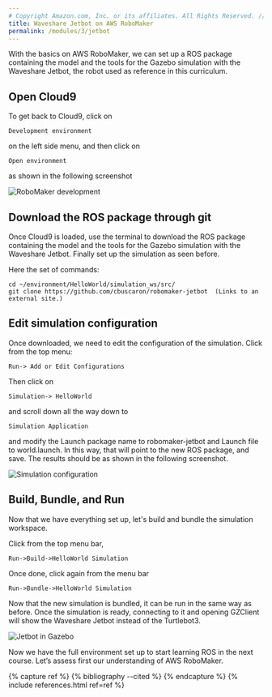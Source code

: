 ```yaml
---
# Copyright Amazon.com, Inc. or its affiliates. All Rights Reserved. // SPDX-License-Identifier: CC-BY-SA-4.0
title: Waveshare Jetbot on AWS RoboMaker
permalink: /modules/3/jetbot
---
```

With the basics on AWS RoboMaker, we can set up a ROS package containing the model and the tools for the Gazebo simulation with the Waveshare Jetbot, the robot used as reference in this curriculum.

## Open Cloud9
To get back to Cloud9, click on

    Development environment

on the left side menu, and then click on

    Open environment
as shown in the following screenshot

![RoboMaker development](/img/robomaker-development.png)

## Download the ROS package through git
Once Cloud9 is loaded, use the terminal to download the ROS package containing the model and the tools for the Gazebo simulation with the Waveshare Jetbot. Finally set up the simulation as seen before.

Here the set of commands:

    cd ~/environment/HelloWorld/simulation_ws/src/
    git clone https://github.com/cbuscaron/robomaker-jetbot  (Links to an external site.)


## Edit simulation configuration
Once downloaded, we need to edit the configuration of the simulation. Click from the top menu:

    Run-> Add or Edit Configurations

Then click on

    Simulation-> HelloWorld

and scroll down all the way down to

    Simulation Application
and modify the Launch package name to robomaker-jetbot and Launch file to world.launch. In this way, that will point to the new ROS package, and save. The results should be as shown in the following screenshot.

![Simulation configuration](/img/jetbot-simulation-configuration.png)

## Build, Bundle, and Run

Now that we have everything set up, let's build and bundle the simulation workspace.

Click from the top menu bar,

    Run->Build->HelloWorld Simulation
Once done, click again from the menu bar

    Run->Bundle->HelloWorld Simulation
Now that the new simulation is bundled, it can be run in the same way as before. Once the simulation is ready, connecting to it and opening GZClient will show the Waveshare Jetbot instead of the Turtlebot3.

![Jetbot in Gazebo](/img/gazebo-jetbot.png)

Now we have the full environment set up to start learning ROS in the next course. Let’s assess first our understanding of AWS RoboMaker.

{% capture ref %}
{% bibliography --cited %}
{% endcapture %}
{% include references.html ref=ref %}
